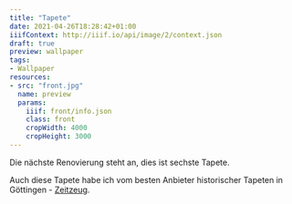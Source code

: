 ```yaml
---
title: "Tapete"
date: 2021-04-26T18:28:42+01:00
iiifContext: http://iiif.io/api/image/2/context.json
draft: true
preview: wallpaper
tags:
- Wallpaper
resources:
- src: "front.jpg"
  name: preview
  params:
    iiif: front/info.json
    class: front
    cropWidth: 4000
    cropHeight: 3000
---
```

Die nächste Renovierung steht an, dies ist sechste Tapete.<!--more-->
<div class="source">
Auch diese Tapete habe ich vom besten Anbieter historischer Tapeten in Göttingen - <a target="_blank" href="http://zeitzeug.de/">Zeitzeug</a>.
</div>
